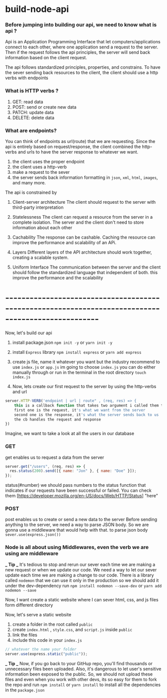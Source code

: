 # build-node-api

### Before jumping into building our api, we need to know what is api ?

Api is an Application Programming Interface that let computers/applications connect to each other, where one
application send a request to the server. Then if the request follows the api principles, the server will send back
information based on the client request.

The api follows standardized principles, properties, and constrains. To have the sever sending back resources to the
client, the client should use a http verbs with endpoints

### What is HTTP verbs ?

1. GET: read data
2. POST: send or create new data
3. PATCH: update data
4. DELETE: delete data

### What are endpoints?

You can think of endpoints as url(route) that we are requesting.
Since the api is entirely based on request/response, the client combined the http-verbs and urls
to have the server response to whatever we want.

1. the client uses the proper endpoint
2. the client uses a http-verb
3. make a request to the sever
4. the server sends back information formatting in `json`, `xml`, `html`, `images`, and many more.

The api is constrained by

1. Client-server architecture
   The client should request to the server with third-party interpretation

2. Statelessness
   The client can request a resource from the server in a complete isolation. The server and the client don't need
   to store information about each other

3. Cachability
   The response can be cashable. Caching the resource can improve the performance and scalability of an APi.

4. Layers
   Different layers of the API architecture should work together, creating a scalable system.

5. Uniform Interface
   The communication between the server and the client should follow the standardized language that independent of both.
   this improve the performance and the scalability

# ---------------------------------------------------------------------------------------------------

Now, let's build our api

1. install package.json
   `npm init -y`
   or
   `yarn init -y`

2. install `Express` library
   `npm install express`
   or
   `yarn add express`

3. create js file, name it whatever you want but the industry recommend to use `index.js` or `app.js`
   im going to choose `index.js`
   you can do either manually through or run in the terminal in the root directory `touch index.js`

4. Now, lets create our first request to the server by using the http-verbs and url

```js
server.HTTP-VERB('endpoint | url | route" , (req, res) => {
    this is a callback function that takes two argument i called them the homies (request and response)
    first one is the request, it's what we want from the server
    second one is the response, it's what the server sends back to us
    the cb handles the request and response
})
```

Imagine, we want to take a look at all the users in our database

### GET

get enables us to request a data from the server

```js
server.get("/users", (req, res) => {
  res.status(200).send([{ name: "Jon" }, { name: "Doe" }]);
});
```

status(#number)
we should pass numbers to the status function that indicates if our requests have been successful or
failed. You can check them [https://developer.mozilla.org/en-US/docs/Web/HTTP/Status] "here"

### POST

post enables us to create or send a new data to the server
Before sending anything to the server, we need a way to parse JSON body.
So we are gonna use a middleware that would help with that.
to parse json body
`sever.use(express.json())`

### Node is all about using Middlewares, even the verb we are using are middleware

**_ Tip _**
It's tedious to stop and rerun our sever each time we are making a new request or when we update
our code. We need a way to let our sever update each time we are making a change to our code.
There is a library called `nodemon` that we can use it only in the production so we should add it
under the dev-dependency
run `npm install nodemon --save-dev` or `yarn add nodemon --save`

Now, I want create a static website where I can sever html, css, and js files form different
directory

Now, let's serve a static website

1. create a folder in the root called `public`
2. create `index.html` , `style.css`, and `script.js` inside `public`
3. link the files
4. include this code in your `index.js`

```js
// whatever the name your folder
server.use(express.static("public"));
```

**_ Tip _**
Now, if you go back to your GitHup repo, you'll find thousands or unnecessary files been uploaded.
Also, it's dangerous to let user's sensitive information been exposed to the public.
So, we should not upload these files and even when you work with other devs, its so easy for
them to fork the repo and run `npm install` or `yarn install` to install all the dependencies
in the `package.json`
